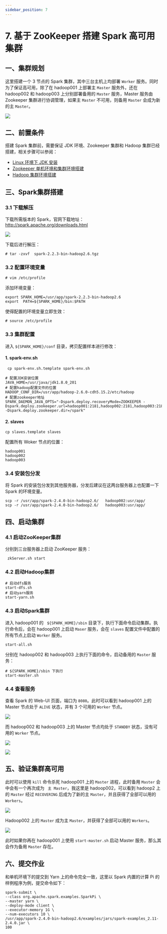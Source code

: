 ```yaml
---
sidebar_position: 7
---
```


# 7. 基于 ZooKeeper 搭建 Spark 高可用集群

## 一、集群规划

这里搭建一个 3 节点的 Spark 集群，其中三台主机上均部署 `Worker` 服务。同时为了保证高可用，除了在 hadoop001 上部署主 `Master` 服务外，还在 hadoop002 和 hadoop003 上分别部署备用的 `Master` 服务，Master 服务由 Zookeeper 集群进行协调管理，如果主 `Master` 不可用，则备用 `Master` 会成为新的主 `Master`。

![](/pictures/spark集群规划.png)

## 二、前置条件

搭建 Spark 集群前，需要保证 JDK 环境、Zookeeper 集群和 Hadoop 集群已经搭建，相关步骤可以参阅：

- [Linux 环境下 JDK 安装](/public/Linux下JDK安装)
- [Zookeeper 单机环境和集群环境搭建](/zookeeper/Zookeeper单机环境和集群环境搭建)
- [Hadoop 集群环境搭建](/hadoop/Hadoop集群环境搭建)

## 三、Spark集群搭建

### 3.1 下载解压

下载所需版本的 Spark，官网下载地址：http://spark.apache.org/downloads.html

![](/pictures/spark-download.png)



下载后进行解压：

```shell
# tar -zxvf  spark-2.2.3-bin-hadoop2.6.tgz
```



### 3.2 配置环境变量

```shell
# vim /etc/profile
```

添加环境变量：

```shell
export SPARK_HOME=/usr/app/spark-2.2.3-bin-hadoop2.6
export  PATH=${SPARK_HOME}/bin:$PATH
```

使得配置的环境变量立即生效：

```shell
# source /etc/profile
```

### 3.3 集群配置

进入 `${SPARK_HOME}/conf` 目录，拷贝配置样本进行修改：

#### 1. spark-env.sh

```she
 cp spark-env.sh.template spark-env.sh
```

```shell
# 配置JDK安装位置
JAVA_HOME=/usr/java/jdk1.8.0_201
# 配置hadoop配置文件的位置
HADOOP_CONF_DIR=/usr/app/hadoop-2.6.0-cdh5.15.2/etc/hadoop
# 配置zookeeper地址
SPARK_DAEMON_JAVA_OPTS="-Dspark.deploy.recoveryMode=ZOOKEEPER -Dspark.deploy.zookeeper.url=hadoop001:2181,hadoop002:2181,hadoop003:2181 -Dspark.deploy.zookeeper.dir=/spark"
```

#### 2. slaves

```
cp slaves.template slaves
```

配置所有 Woker 节点的位置：

```properties
hadoop001
hadoop002
hadoop003
```

### 3.4 安装包分发

将 Spark 的安装包分发到其他服务器，分发后建议在这两台服务器上也配置一下 Spark 的环境变量。

```shell
scp -r /usr/app/spark-2.4.0-bin-hadoop2.6/   hadoop002:usr/app/
scp -r /usr/app/spark-2.4.0-bin-hadoop2.6/   hadoop003:usr/app/
```



## 四、启动集群

### 4.1 启动ZooKeeper集群

分别到三台服务器上启动 ZooKeeper 服务：

```shell
 zkServer.sh start
```

### 4.2 启动Hadoop集群

```shell
# 启动dfs服务
start-dfs.sh
# 启动yarn服务
start-yarn.sh
```

### 4.3 启动Spark集群

进入 hadoop001 的 ` ${SPARK_HOME}/sbin` 目录下，执行下面命令启动集群。执行命令后，会在 hadoop001 上启动 `Maser` 服务，会在 `slaves` 配置文件中配置的所有节点上启动 `Worker` 服务。

```shell
start-all.sh
```

分别在 hadoop002 和 hadoop003 上执行下面的命令，启动备用的 `Master` 服务：

```shell
# ${SPARK_HOME}/sbin 下执行
start-master.sh
```

### 4.4 查看服务

查看 Spark 的 Web-UI 页面，端口为 `8080`。此时可以看到 hadoop001 上的 Master 节点处于 `ALIVE` 状态，并有 3 个可用的 `Worker` 节点。

![](/pictures/spark-集群搭建1.png)

而 hadoop002 和 hadoop003 上的 Master 节点均处于 `STANDBY` 状态，没有可用的 `Worker` 节点。

![](/pictures/spark-集群搭建2.png)

![](/pictures/spark-集群搭建3.png)



## 五、验证集群高可用

此时可以使用 `kill` 命令杀死 hadoop001 上的 `Master` 进程，此时备用 `Master` 会中会有一个再次成为 ` 主 Master`，我这里是 hadoop002，可以看到 hadoop2 上的 `Master` 经过 `RECOVERING` 后成为了新的主 `Master`，并且获得了全部可以用的 `Workers`。

![](/pictures/spark-集群搭建4.png)

Hadoop002 上的 `Master` 成为主 `Master`，并获得了全部可以用的 `Workers`。

![](/pictures/spark-集群搭建5.png)

此时如果你再在 hadoop001 上使用 `start-master.sh` 启动 Master 服务，那么其会作为备用 `Master` 存在。

## 六、提交作业

和单机环境下的提交到 Yarn 上的命令完全一致，这里以 Spark 内置的计算 Pi 的样例程序为例，提交命令如下：

```shell
spark-submit \
--class org.apache.spark.examples.SparkPi \
--master yarn \
--deploy-mode client \
--executor-memory 1G \
--num-executors 10 \
/usr/app/spark-2.4.0-bin-hadoop2.6/examples/jars/spark-examples_2.11-2.4.0.jar \
100
```
